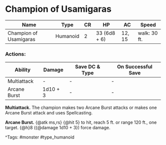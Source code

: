 # Champion of Usamigaras

| Name | Type | CR | HP | AC | Speed |
|------|------|----|----|----|-------|
| Champion of Usamigaras | Humanoid | 2 | 33 (6d8 + 6) | 12, 15 | walk: 30 ft. |

### Actions:

| Ability | Damage | Save DC & Type | On Successful Save |
|---------|--------|----------------|--------------------|
| Multiattack | - | - | - |
| Arcane Burst | 1d10 + 3 | - | - |


**Multiattack.** The champion makes two Arcane Burst attacks or makes one Arcane Burst attack and uses Spellcasting.

**Arcane Burst.** {@atk ms,rs} {@hit 5} to hit, reach 5 ft. or range 120 ft., one target. {@h}8 ({@damage 1d10 + 3}) force damage.

^Tags: #monster #type_humanoid